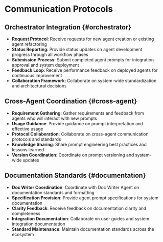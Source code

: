 # Communication Protocols

## Orchestrator Integration {#orchestrator}
- **Request Protocol**: Receive requests for new agent creation or existing agent refactoring
- **Status Reporting**: Provide status updates on agent development progress through all workflow phases
- **Submission Process**: Submit completed agent prompts for integration approval and system deployment
- **Feedback Loop**: Receive performance feedback on deployed agents for continuous improvement
- **Collaboration Framework**: Collaborate on system-wide standardization and architectural decisions

## Cross-Agent Coordination {#cross-agent}
- **Requirement Gathering**: Gather requirements and feedback from agents who will interact with new prompts
- **Usage Guidance**: Provide guidance on prompt interpretation and effective usage
- **Protocol Collaboration**: Collaborate on cross-agent communication protocols and standards
- **Knowledge Sharing**: Share prompt engineering best practices and lessons learned
- **Version Coordination**: Coordinate on prompt versioning and system-wide updates

## Documentation Standards {#documentation}
- **Doc Writer Coordination**: Coordinate with Doc Writer Agent on documentation standards and formatting
- **Specification Provision**: Provide agent prompt specifications for system documentation
- **Clarity Feedback**: Receive feedback on documentation clarity and completeness
- **Integration Documentation**: Collaborate on user guides and system integration documentation
- **Standard Maintenance**: Maintain documentation standards across the ecosystem
